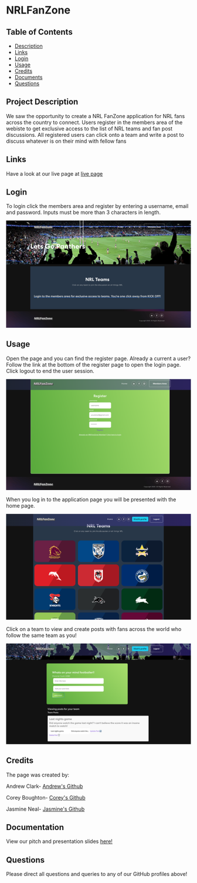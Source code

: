 # NRLFanZone

## Table of Contents
- [Description](#project-description)
- [Links](#links)
- [Login](#login)
- [Usage](#usage)
- [Credits](#credits)
- [Documents](#documentation)
- [Questions](#questions)


## Project Description

We saw the opportunity to create a NRL FanZone application for NRL fans across the country to connect. Users register in the members area of the webiste to get exclusive access to the list of NRL teams and fan post discussions. All registered users can click onto a team and write a post to discuss whatever is on their mind with fellow fans

## Links

Have a look at our live page at [live page](https://nrlfanzone-d64c34d83843.herokuapp.com/) 

## Login

To login click the members area and register by entering a username, email and password. Inputs must be more than 3 characters in length.

![Login.](./Images/login.png)

## Usage

Open the page and you can find the register page. Already a current a user? Follow the link at the bottom of the register page to open the login page. Click logout to end the user session.

![Opening of the page.](./Images/register.png)


When you log in to the application page you will be presented with the home page.

![home.](./Images/teams.png)

Click on a team to view and create posts with fans across the world who follow the same team as you!

![post](./Images/post.png)

## Credits

The page was created by:

Andrew Clark- [Andrew's Github](https://github.com/Andy316C)

Corey Boughton- [Corey's Github](https://github.com/Corzah97)

Jasmine Neal- [Jasmine's Github](https://github.com/Jvn101)



## Documentation

View our pitch and presentation slides [here!](https://docs.google.com/presentation/d/1l9hdIiurlYcLXwYe9pPgjrFnDoyD194eUkZzSzXDfpQ/edit#slide=id.g7d932f3e7d_0_772)


## Questions

Please direct all questions and queries to any of our GitHub profiles above!